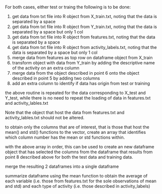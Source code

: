 For both cases, either test or traing the following is to be done:

1. get data from txt file into R object from X_train.txt, noting that the data is separated by a space
2. get data from txt file into R object from Y_train.txt, noting that the data is separated by a space but only 1 col
3. get data from txt file into R object from features.txt, noting that the data is separated by a space
4. get data from txt file into R object from activity_labels.txt, noting that the data is separated by a space but only 1 col
5. merge data from features as top row on dataframe object from X_train
6. transform object with data from Y_train by adding the descriptive name of the activity on an extra column
7. merge data from the object described in point 6 onto the object described in point 5 by adding two columns
8. add an extra column to identify if data has origin from test or training

the above routine is repeated for the data corresponding to X_test and Y_test, while there is no need to repeat the loading of data
in features.txt and activity_lables.txt

Note that the object that host the data from features.txt and activity_lables.txt should not be altered.

to obtain only the columns that are of interest, that is those that host the mean() and std() functions to the vector,
create an array that identifies which column number has the mean or std functions within.

with the above array in order, this can be used to create an new dataframe object that has selected the columns from the 
dataframe that results from point 8 described above for both the test data and training data.

merge the resulting 2 dataframes into a single dataframe

summarize dataframe using the mean function to obtain the average of each variable (i.e. those from features.txt for the sole
observations of mean and std) and each type of activity (i.e. those described in activity_labels)
